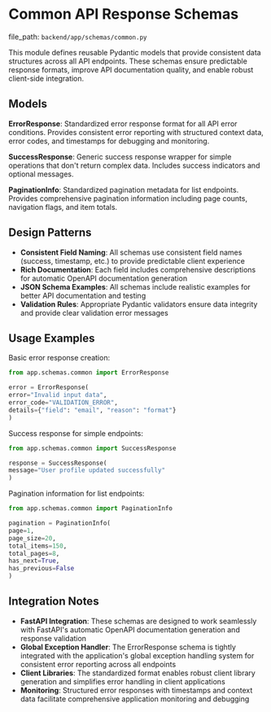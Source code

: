 # Common API Response Schemas

  file_path: `backend/app/schemas/common.py`

This module defines reusable Pydantic models that provide consistent data structures
across all API endpoints. These schemas ensure predictable response formats, improve
API documentation quality, and enable robust client-side integration.

## Models

**ErrorResponse**: Standardized error response format for all API error conditions.
Provides consistent error reporting with structured context data, error codes,
and timestamps for debugging and monitoring.

**SuccessResponse**: Generic success response wrapper for simple operations that
don't return complex data. Includes success indicators and optional messages.

**PaginationInfo**: Standardized pagination metadata for list endpoints. Provides
comprehensive pagination information including page counts, navigation flags,
and item totals.

## Design Patterns

- **Consistent Field Naming**: All schemas use consistent field names (success,
timestamp, etc.) to provide predictable client experience
- **Rich Documentation**: Each field includes comprehensive descriptions for
automatic OpenAPI documentation generation
- **JSON Schema Examples**: All schemas include realistic examples for better
API documentation and testing
- **Validation Rules**: Appropriate Pydantic validators ensure data integrity
and provide clear validation error messages

## Usage Examples

Basic error response creation:

```python
from app.schemas.common import ErrorResponse

error = ErrorResponse(
error="Invalid input data",
error_code="VALIDATION_ERROR",
details={"field": "email", "reason": "format"}
)
```

Success response for simple endpoints:

```python
from app.schemas.common import SuccessResponse

response = SuccessResponse(
message="User profile updated successfully"
)
```

Pagination information for list endpoints:

```python
from app.schemas.common import PaginationInfo

pagination = PaginationInfo(
page=1,
page_size=20,
total_items=150,
total_pages=8,
has_next=True,
has_previous=False
)
```

## Integration Notes

- **FastAPI Integration**: These schemas are designed to work seamlessly with
FastAPI's automatic OpenAPI documentation generation and response validation
- **Global Exception Handler**: The ErrorResponse schema is tightly integrated
with the application's global exception handling system for consistent error
reporting across all endpoints
- **Client Libraries**: The standardized format enables robust client library
generation and simplifies error handling in client applications
- **Monitoring**: Structured error responses with timestamps and context data
facilitate comprehensive application monitoring and debugging
